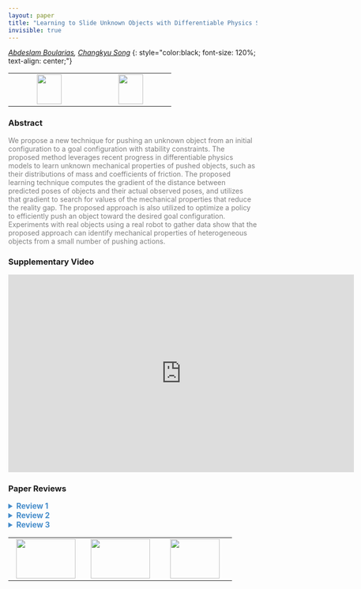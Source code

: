 ```yaml
---
layout: paper
title: "Learning to Slide Unknown Objects with Differentiable Physics Simulations"
invisible: true
---
```

*[Abdeslam Boularias](http://rl.cs.rutgers.edu),  [Changkyu Song](https://sites.google.com/site/changkyusong86/)*
{: style="color:black; font-size: 120%; text-align: center;"}

<table width="30%"> <tr>
<td style="width: 20%; text-align: center;"><a href="http://www.roboticsproceedings.org/rss16/p099.pdf"><img src="{{ site.baseurl }}/images/paper_link.png"
width = "50"  height = "60"/> </a> </td>

<td style="width: 20%; text-align: center;"><a href="https://sites.google.com/site/changkyusong86/research/rss2020"><img src="{{ site.baseurl }}/images/website_link.png"
width = "50"  height = "60"/> </a> </td>

</tr></table>

### Abstract
<html><p style="color:gray; font-size: 100%; text-align: justified;">
 We propose a new technique for pushing an unknown object from an initial configuration to a goal configuration with stability constraints. The proposed method leverages recent progress in differentiable physics models to learn unknown mechanical properties of pushed objects, such as their distributions of mass and coefficients of friction. The proposed learning technique computes the gradient of the distance between predicted poses of objects and their actual observed poses, and utilizes that gradient to search for values of the mechanical properties that reduce the reality gap. The proposed  approach is also utilized to optimize a policy to efficiently push an object toward the desired goal configuration. Experiments with real objects using a real robot to gather data show that the proposed approach can identify mechanical properties of heterogeneous objects from a small number of pushing actions.
</p></html>

### Supplementary Video
<iframe width="700" height="400" src="https://www.youtube.com/embed/2LQl5Ibeb0E " frameborder="0" allow="accelerometer; autoplay; encrypted-media; gyroscope; picture-in-picture" allowfullscreen></iframe>

### Paper Reviews
<details><summary style="font-size:110%; color:#438BCA; cursor: pointer;"><b> Review 1</b></summary>
<p style="color:gray; font-size: 100%; text-align: justified; white-space: pre-line">
The paper presents a method for using differentiable physics to perform planar pushing tasks. By utilizing a differentiable formulation of planar pushing equations of motion, the robot can simultaneously push an object to the desired target and identify the internal mass distribution of the object.

The derivations appear to be correct (though I admit I did not check them in detail), and the overall method comes across as well thought-out and very reasonable. The complete system is also logically designed, and evaluated well.

The results seem compelling.

Overall, I think this is a reasonably strong paper.

My main reservations about this work are somewhat higher-level. First, with modern automatic differentiation tools, actually building a differentiable simulator, especially under the restricted settings considered in this paper, is not actually all that difficult. That's not a bad thing -- a contribution does not have to be difficult to be valuable. But I'm finding it hard not to think that the paper somewhat overcomplicates matters with two pages of dense linear algebra. Would it not be enough to describe the forward simulation formulation (which is not new, and based on textbook-standard equations), and then just state that the method relies on differentiating through these equations of motion? The derivatives are complicated, but not hard to automate.

Second, I can't help but think that, though the notion of differentiable physics for robotic control is very promising, in some sense this paper takes the "easy way out" by considering a restricted setting where many of the most challenging facets of this problem (establishing and breaking contacts in 3D, non-convex and complex collision shapes, etc.) are removed by construction, and therefore the lessons from this paper might be difficult to generalize to more general 3D manipulation scenarios.

Lastly, I can't help but think that, for the demo that is actually shown in the accompanying video, this method is a bit overkill -- while I really do appreciate the technical aspects of the approach and I think it's interesting and valuable, in the end it enables a robot to push a hammer to the edge of a table. Somehow it seems like tasks like this can be solved more easily in other ways, for example by relying more heavily on feedback as opposed to detailed modeling and system identification. This is of course a bit of a digression, and I do think the paper should be judged on its merits, but perhaps this remark might suggest to the authors that a more convincing evaluation would increase the impact of the work.
</p> </details>

<details><summary style="font-size:110%; color:#438BCA; cursor: pointer;"><b> Review 2</b></summary>
<p style="color:gray; font-size: 100%; text-align: justified; white-space: pre-line">
Originality
===========
The idea is original. Representing a non-homogeneous object as a collection of homogeneous cubes is not very novel, but the application to estimating friction and mass seems original.

Quality
=======
The theory seems sound, the experiments are convincing.

Clarity
=======
The paper reads OK. The detailed derivations make the paper hard to read. I'd suggest shifting some of them to an appendix and add a few illustrations instead in the main paper. The assumptions and limitations need to be pointed out more clearly. The planning and control approach is also somewhat unclear.

Significance
============
An important step towards efficient system identification for sliding objects.

Major Comments:
===============
- Sect. III: If I understand that correctly, you take the maximum extensions of the object as seen from above and project them down on the surface to get the shape for the cuboids. An illustration would help here. Why do we need a partial 3D view, in the end it seems like everything is done with a single layer of cuboids (so just background subtraction and an overhead camera would suffice).

- I'd make more explicit earlier on that everything is purely 2D, i.e., you don't estimate the height of the center of mass etc.

- Please point the assumptions and limitations of the model out more explicitly. In the end we only have a friction coefficient for Coulomb friction. So the model cannot identify more complex friction effects like stiction, which might actually make a big difference between the careful, small pokes for system identification and the long pushes for moving the object in the end.

- It should also be pointed out earlier that the forces are always parallel to the surface.

- Sect. VI: Is a bit vague, if this is about a policy gradient approach, explain it in RL terms (reward, state, action, policy). Maybe just call it gradient-based optimization. It is also very vague what the gradient actually is.

- Fig. 3: The mass distribution of the book seems rather strange, you'd expect almost no mass on the left half (cover) while the estimated distribution has a clear diagonal structure. This diagonal structure is also present in the other objects. Where does this come from? An artefact of how data is collected?

- Sect. VIII: It would also be nice to include a figure illustrating the results of planning and control, e.g., push arrows around an object that are color-coded according to their quality.

Minor Comments:
===============

- Equation 1 -> Eqaution (1) , use \eqref{}

- Algo 2: the formatting of multi-letter subscripts is very inconsistent (e.g. _waypoint vs. _left), as is the formatting of the variable "improvement"
</p> </details>

<details><summary style="font-size:110%; color:#438BCA; cursor: pointer;"><b> Review 3</b></summary>
<p style="color:gray; font-size: 100%; text-align: justified; white-space: pre-line">
This is a beautiful paper. I think the experimental evaluation of contributions (1) and (2) is compellingly shown in Fig 3. The results section is comprehensive, the paper is well written. As far as I can tell contribution (1) is original, but the idea of differentiating a simulator with LCP constraints was recently shown by Amos and Kolter (https://arxiv.org/abs/1810.13400).

It is worth clarifying how high-resolution can we make the 3D voxel grids representing the object, while still being able to estimate the mass and the friction.   
</p> </details>

<table width="100%"><tr><td style="width: 30%; text-align: center;"><a href="{{ site.baseurl }}/program/papers/98"> <img src="{{ site.baseurl }}/images/previous_icon.png" width = "120"  height = "80"/> </a> </td>

<td style="width: 30%; text-align: center;"><a href="{{ site.baseurl }}/program/papers"> <img src="{{ site.baseurl }}/images/overview_icon.png" width = "120"  height = "80"/> </a> </td> 

<td style="width: 30%; text-align: center;"><a href="{{ site.baseurl }}/program/papers/100"> <img src="{{ site.baseurl }}/images/next_icon.png" width = "100"  height = "80"/> </a> </td> 

</tr></table>

